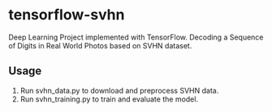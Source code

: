 # tensorflow-svhn
Deep Learning Project implemented with TensorFlow. Decoding a Sequence of Digits in Real World Photos based on SVHN dataset.

## Usage
1. Run svhn_data.py to download and preprocess SVHN data.
2. Run svhn_training.py to train and evaluate the model.